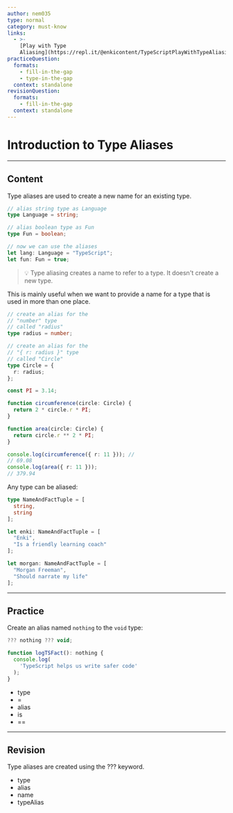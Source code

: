 ```yaml
---
author: nem035
type: normal
category: must-know
links:
  - >-
    [Play with Type
    Aliasing](https://repl.it/@enkicontent/TypeScriptPlayWithTypeAliasing){website}
practiceQuestion:
  formats:
    - fill-in-the-gap
    - type-in-the-gap
  context: standalone
revisionQuestion:
  formats:
    - fill-in-the-gap
  context: standalone
---
```


# Introduction to Type Aliases

---

## Content

Type aliases are used to create a new name for an existing type.

```ts
// alias string type as Language
type Language = string;

// alias boolean type as Fun
type Fun = boolean;

// now we can use the aliases
let lang: Language = "TypeScript";
let fun: Fun = true;
```

> 💡 Type aliasing creates a name to refer to a type. It doesn't create a new type.

This is mainly useful when we want to provide a name for a type that is used in more than one place.

```ts
// create an alias for the
// "number" type
// called "radius"
type radius = number;

// create an alias for the
// "{ r: radius }" type
// called "Circle"
type Circle = {
  r: radius;
};

const PI = 3.14;

function circumference(circle: Circle) {
  return 2 * circle.r * PI;
}

function area(circle: Circle) {
  return circle.r ** 2 * PI;
}

console.log(circumference({ r: 11 })); //
// 69.08
console.log(area({ r: 11 }));
// 379.94
```

Any type can be aliased:

```ts
type NameAndFactTuple = [
  string,
  string
];

let enki: NameAndFactTuple = [
  "Enki",
  "Is a friendly learning coach"
];

let morgan: NameAndFactTuple = [
  "Morgan Freeman",
  "Should narrate my life"
];
```

---

## Practice

Create an alias named `nothing` to the `void` type:

```ts
??? nothing ??? void;

function logTSFact(): nothing {
  console.log(
    'TypeScript helps us write safer code'
  );
}
```

- type
- =
- alias
- is
- ==

---

## Revision

Type aliases are created using the ??? keyword.

- type
- alias
- name
- typeAlias
